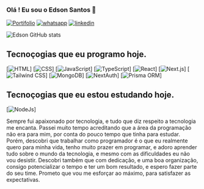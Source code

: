 
### Olá !  Eu sou o Edson Santos 👋

[![Portifolio](https://img.shields.io/badge/website-000000?style=for-the-badge&logo=About.me&logoColor=white)](https://portifolio-edson.web.app/#/inicio)
[![whatsapp](https://img.shields.io/badge/WhatsApp-25D366?style=for-the-badge&logo=whatsapp&logoColor=white)](https://wa.me/5519971282781?text=visitei+seu+portifolio%2C+vamos+conversar%3F)
[![linkedin](https://img.shields.io/badge/LinkedIn-0077B5?style=for-the-badge&logo=linkedin&logoColor=white)](https://www.linkedin.com/in/edsonpsantos/)

![Edson GitHub stats](https://github-readme-stats.vercel.app/api?username=Edsonsantos0840&show_icons=true&theme=radical)

## Tecnoçogias que eu programo hoje.

[![HTML](https://img.shields.io/badge/HTML5-E34F26?style=for-the-badge&logo=html5&logoColor=white)]
[![CSS](https://img.shields.io/badge/CSS3-1572B6?style=for-the-badge&logo=css3&logoColor=white)]
[![JavaScript](https://img.shields.io/badge/JavaScript-F7DF1E?style=for-the-badge&logo=javascript&logoColor=black)]
[![TypeScript](https://img.shields.io/badge/TypeScript-007ACC?style=for-the-badge&logo=typescript&logoColor=white)]
[![React](https://img.shields.io/badge/React-20232A?style=for-the-badge&logo=react&logoColor=61DAFB)]
[![Next.js](https://img.shields.io/badge/Next.js-000000?style=for-the-badge&logo=nextdotjs&logoColor=white)]
[![Tailwind CSS](https://img.shields.io/badge/Tailwind_CSS-38B2AC?style=for-the-badge&logo=tailwind-css&logoColor=white)]
[![MongoDB](https://img.shields.io/badge/MongoDB-4EA94B?style=for-the-badge&logo=mongodb&logoColor=white)]
[![NextAuth](https://img.shields.io/badge/NextAuth.js-000000?style=for-the-badge&logo=nextauthdotjs&logoColor=white)]
[![Prisma ORM](https://img.shields.io/badge/Prisma-2D3748?style=for-the-badge&logo=prisma&logoColor=white)]


## Tecnoçogias que eu estou estudando hoje.
[![NodeJs](https://img.shields.io/badge/Node.js-43853D?style=for-the-badge&logo=node.js&logoColor=white)]

Sempre fui apaixonado por tecnologia, e tudo que diz respeito a tecnologia me encanta. Passei muito tempo acreditando que a área da programação não era para mim, por conta do pouco tempo que tinha para estudar. Porém, descobri que trabalhar como programador é o que eu realmente quero para minha vida, tenho muito prazer em programar, e adoro aprender tudo sobre o mundo da tecnologia, e mesmo com as dificuldades eu não vou desistir. Descobri também que com dedicação, e uma boa organização, consigo potencializar o tempo e ter um bom resultado, e espero fazer parte do seu time. Prometo que vou me esforçar ao máximo, para satisfazer as expectativas.

